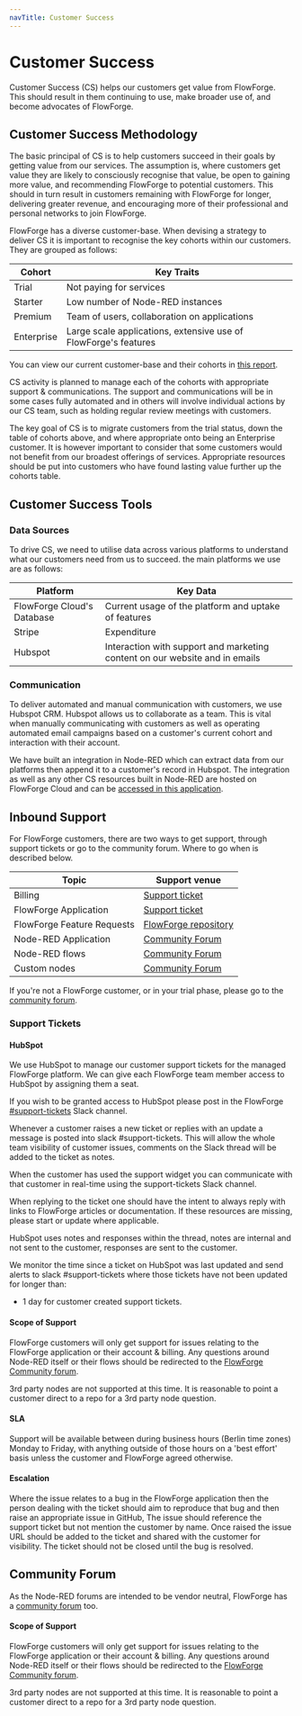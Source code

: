```yaml
---
navTitle: Customer Success
---
```


# Customer Success

Customer Success (CS) helps our customers get value from FlowForge. This should result in them continuing to use, make broader use of, and become advocates of FlowForge.

## Customer Success Methodology

The basic principal of CS is to help customers succeed in their goals by getting value from our services. The assumption is, where customers get value they are likely to consciously recognise that value, be open to gaining more value, and recommending FlowForge to potential customers. This should in turn result in customers remaining with FlowForge for longer, delivering greater revenue, and encouraging more of their professional and personal networks to join FlowForge.

FlowForge has a diverse customer-base. When devising a strategy to deliver CS it is important to recognise the key cohorts within our customers. They are grouped as follows:

|Cohort|Key Traits|
|-|-|
|Trial|Not paying for services|
|Starter|Low number of Node-RED instances|
|Premium|Team of users, collaboration on applications|
|Enterprise|Large scale applications, extensive use of FlowForge's features|

You can view our current customer-base and their cohorts in [this report](https://main.flowforge.cloud/ui/#!/1?socketid=rq-XlmWmn83upsPQAAAp).

CS activity is planned to manage each of the cohorts with appropriate support & communications. The support and communications will be in some cases fully automated and in others will involve individual actions by our CS team, such as holding regular review meetings with customers.

The key goal of CS is to migrate customers from the trial status, down the table of cohorts above, and where appropriate onto being an Enterprise customer. It is however important to consider that some customers would not benefit from our broadest offerings of services. Appropriate resources should be put into customers who have found lasting value further up the cohorts table.

## Customer Success Tools

### Data Sources

To drive CS, we need to utilise data across various platforms to understand what our customers need from us to succeed. the main platforms we use are as follows:

|Platform|Key Data|
|-|-|
|FlowForge Cloud's Database|Current usage of the platform and uptake of features|
|Stripe|Expenditure|
|Hubspot|Interaction with support and marketing content on our website and in emails|


### Communication

To deliver automated and manual communication with customers, we use Hubspot CRM. Hubspot allows us to collaborate as a team. This is vital when manually communicating with customers as well as operating automated email campaigns based on a customer's current cohort and interaction with their account.

We have built an integration in Node-RED which can extract data from our platforms then append it to a customer's record in Hubspot. The integration as well as any other CS resources built in Node-RED are hosted on FlowForge Cloud and can be [accessed in this application](https://main.flowforge.cloud/).

## Inbound Support

For FlowForge customers, there are two ways to get support, through support tickets
or go to the community forum. Where to go when is described below.

| Topic | Support venue |
|---|---|
| Billing | [Support ticket][support-tickets] |
| FlowForge Application | [Support ticket][support-tickets] |
| FlowForge Feature Requests | [FlowForge repository](https://github.com/flowforge/flowforge/issues) |
| Node-RED Application | [Community Forum][support-forum] |
| Node-RED flows | [Community Forum][support-forum] |
| Custom nodes | [Community Forum][support-forum] |

If you're not a FlowForge customer, or in your trial phase, please go to the
[community forum][support-forum].

### Support Tickets

#### HubSpot

We use HubSpot to manage our customer support tickets for the managed FlowForge platform. We can give each FlowForge team member access to HubSpot by assigning them a seat. 

If you wish to be granted access to HubSpot please post in the FlowForge
[#support-tickets](https://flowforgeworkspace.slack.com/archives/C031K13FLDD) Slack channel.

Whenever a customer raises a new ticket or replies with an update a message is
posted into slack #support-tickets.
This will allow the whole team visibility of customer issues, comments on the
Slack thread will be added to the ticket as notes.

When the customer has used the support widget you can communicate with that customer in real-time using the support-tickets Slack channel.

When replying to the ticket one should have the intent to always reply with links
to FlowForge articles or documentation. If these resources are missing, please
start or update where applicable.

HubSpot uses notes and responses within the thread, notes are internal and not sent to the customer, responses are sent to the customer.

We monitor the time since a ticket on HubSpot was last updated and send alerts to slack #support-tickets where those tickets have not been updated for longer than:

 - 1 day for customer created support tickets.

#### Scope of Support

FlowForge customers will only get support for issues relating to the FlowForge
application or their account & billing. Any questions around Node-RED
itself or their flows should be redirected to the
[FlowForge Community forum][support-forum].

3rd party nodes are not supported at this time. It is reasonable to point a
customer direct to a repo for a 3rd party node question.

#### SLA

Support will be available between during business hours (Berlin time zones)
Monday to Friday, with anything outside of those hours on a 'best effort' basis
unless the customer and FlowForge agreed otherwise.

#### Escalation

Where the issue relates to a bug in the FlowForge application then the person
dealing with the ticket should aim to reproduce that bug and then raise an
appropriate issue in GitHub, The issue should reference the support ticket but
not mention the customer by name. Once raised the issue URL should be added to
the ticket and shared with the customer for visibility. The ticket should not be
closed until the bug is resolved.

## Community Forum

As the Node-RED forums are intended to be vendor neutral, FlowForge has a
[community forum][support-forum] too.

#### Scope of Support

FlowForge customers will only get support for issues relating to the FlowForge
application or their account & billing. Any questions around Node-RED
itself or their flows should be redirected to the
[FlowForge Community forum][support-forum].

3rd party nodes are not supported at this time. It is reasonable to point a
customer direct to a repo for a 3rd party node question.

[support-tickets]: ../../support/
[support-forum]: https://community.flowforge.com